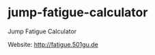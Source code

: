 jump-fatigue-calculator
=====================

Jump Fatigue Calculator

Website: http://fatigue.501gu.de

